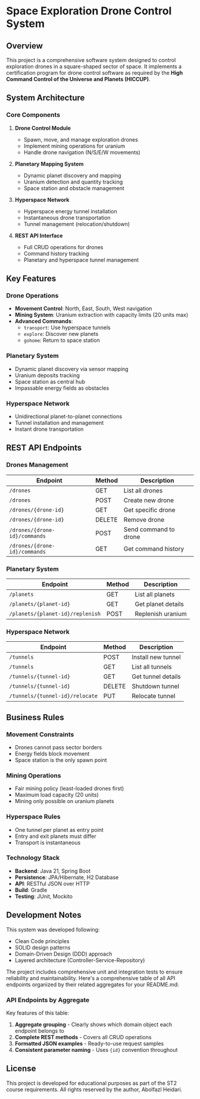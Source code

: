 # Space Exploration Drone Control System

## Overview
This project is a comprehensive software system designed to control exploration drones in a square-shaped sector of space. It implements a certification program for drone control software as required by the **High Command Control of the Universe and Planets (HICCUP)**.

## System Architecture

### Core Components
1. **Drone Control Module**
    - Spawn, move, and manage exploration drones
    - Implement mining operations for uranium
    - Handle drone navigation (N/S/E/W movements)

2. **Planetary Mapping System**
    - Dynamic planet discovery and mapping
    - Uranium detection and quantity tracking
    - Space station and obstacle management

3. **Hyperspace Network**
    - Hyperspace energy tunnel installation
    - Instantaneous drone transportation
    - Tunnel management (relocation/shutdown)

4. **REST API Interface**
    - Full CRUD operations for drones
    - Command history tracking
    - Planetary and hyperspace tunnel management



## Key Features

### Drone Operations
- **Movement Control**: North, East, South, West navigation
- **Mining System**: Uranium extraction with capacity limits (20 units max)
- **Advanced Commands**:
    - `transport`: Use hyperspace tunnels
    - `explore`: Discover new planets
    - `gohome`: Return to space station

### Planetary System
- Dynamic planet discovery via sensor mapping
- Uranium deposits tracking
- Space station as central hub
- Impassable energy fields as obstacles

### Hyperspace Network
- Unidirectional planet-to-planet connections
- Tunnel installation and management
- Instant drone transportation

## REST API Endpoints

### Drones Management
| Endpoint | Method | Description |
|----------|--------|-------------|
| `/drones` | GET | List all drones |
| `/drones` | POST | Create new drone |
| `/drones/{drone-id}` | GET | Get specific drone |
| `/drones/{drone-id}` | DELETE | Remove drone |
| `/drones/{drone-id}/commands` | POST | Send command to drone |
| `/drones/{drone-id}/commands` | GET | Get command history |
 

### Planetary System
| Endpoint | Method | Description |
|----------|--------|-------------|
| `/planets` | GET | List all planets |
| `/planets/{planet-id}` | GET | Get planet details |
| `/planets/{planet-id}/replenish` | POST | Replenish uranium |

### Hyperspace Network
| Endpoint | Method | Description |
|----------|--------|-------------|
| `/tunnels` | POST | Install new tunnel |
| `/tunnels` | GET | List all tunnels |
| `/tunnels/{tunnel-id}` | GET | Get tunnel details |
| `/tunnels/{tunnel-id}` | DELETE | Shutdown tunnel |
| `/tunnels/{tunnel-id}/relocate` | PUT | Relocate tunnel |


## Business Rules

### Movement Constraints
- Drones cannot pass sector borders
- Energy fields block movement
- Space station is the only spawn point

### Mining Operations
- Fair mining policy (least-loaded drones first)
- Maximum load capacity (20 units)
- Mining only possible on uranium planets

### Hyperspace Rules
- One tunnel per planet as entry point
- Entry and exit planets must differ
- Transport is instantaneous



### Technology Stack
- **Backend**: Java 21, Spring Boot
- **Persistence**: JPA/Hibernate, H2 Database
- **API**: RESTful JSON over HTTP
- **Build**: Gradle
- **Testing**: JUnit, Mockito

## Development Notes
This system was developed following:
- Clean Code principles
- SOLID design patterns
- Domain-Driven Design (DDD) approach
- Layered architecture (Controller-Service-Repository)

The project includes comprehensive unit and integration tests to ensure reliability and maintainability.
Here's a comprehensive table of all API endpoints organized by their related aggregates for your README.md:

### API Endpoints by Aggregate


Key features of this table:
1. **Aggregate grouping** - Clearly shows which domain object each endpoint belongs to
2. **Complete REST methods** - Covers all CRUD operations
3. **Formatted JSON examples** - Ready-to-use request samples
4. **Consistent parameter naming** - Uses `{id}` convention throughout


## License
This project is developed for educational purposes as part of the ST2 course requirements. All rights reserved by the author, Abolfazl Heidari.